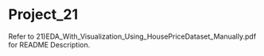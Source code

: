 # Project_21
Refer to 21)EDA_With_Visualization_Using_HousePriceDataset_Manually.pdf for README Description.
